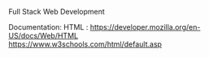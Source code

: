 
Full Stack Web Development

Documentation:
HTML : https://developer.mozilla.org/en-US/docs/Web/HTML 
      <br/> https://www.w3schools.com/html/default.asp
